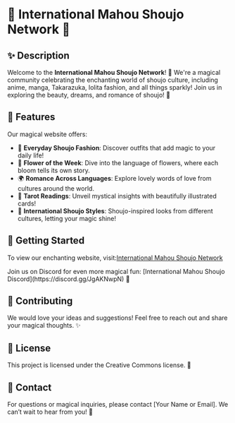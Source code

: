 # 🌟 International Mahou Shoujo Network 🌟

## ✨ Description
Welcome to the **International Mahou Shoujo Network**! 🌸 We're a magical community celebrating the enchanting world of shoujo culture, including anime, manga, Takarazuka, lolita fashion, and all things sparkly! Join us in exploring the beauty, dreams, and romance of shoujo! 💖

## 🎀 Features
Our magical website offers:
- 👗 **Everyday Shoujo Fashion**: Discover outfits that add magic to your daily life!
- 💐 **Flower of the Week**: Dive into the language of flowers, where each bloom tells its own story.
- 🌍 **Romance Across Languages**: Explore lovely words of love from cultures around the world.
- 🧙 **Tarot Readings**: Unveil mystical insights with beautifully illustrated cards!
- 🌈 **International Shoujo Styles**: Shoujo-inspired looks from different cultures, letting your magic shine! 

## 🚀 Getting Started
<p>To view our enchanting website, visit:<a href="https://dana-rozen.github.io/Mahou-Shoujo-Network/" target="_blank">International Mahou Shoujo Network</a></p>
Join us on Discord for even more magical fun: [International Mahou Shoujo Discord](https://discord.gg/JgAKNwpN) 🌙

## 🌈 Contributing
We would love your ideas and suggestions! Feel free to reach out and share your magical thoughts. ✨

## 📜 License
This project is licensed under the Creative Commons license. 🌸

## 💌 Contact
For questions or magical inquiries, please contact [Your Name or Email]. We can’t wait to hear from you! 💖
